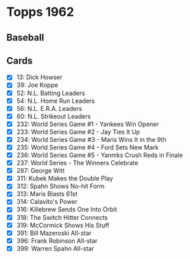 # Topps 1962 
## Baseball

## Cards

- [x] 13: Dick Howser<br>
- [x] 39: Joe Koppe<br>
- [x] 52: N.L. Batting Leaders<br>
- [x] 54: N.L. Home Run Leaders<br>
- [x] 56: N.L. E.R.A. Leaders<br>
- [x] 60: N.L. Strikeout Leaders<br>
- [x] 232: World Series Game #1 - Yankees Win Opener<br>
- [x] 233: World Series Game #2 - Jay Ties It Up<br>
- [x] 234: World Series Game #3 - Maris Wins It in the 9th<br>
- [x] 235: World Series Game #4 - Ford Sets New Mark<br>
- [x] 236: World Series Game #5 - Yanmks Crush Reds in Finale<br>
- [x] 237: World Series - The Winners Celebrate<br>
- [x] 287: George Witt<br>
- [x] 311: Kubek Makes the Double Play<br>
- [x] 312: Spahn Shows No-hit Form<br>
- [x] 313: Maris Blasts 61st<br>
- [x] 314: Calavito's Power<br>
- [x] 316: Killebrew Sends One Into Orbit<br>
- [x] 318: The Switch Hitter Connects<br>
- [x] 319: McCormick Shows His Stuff<br>
- [x] 391: Bill Mazeroski All-star<br>
- [x] 396: Frank Robinson All-star<br>
- [x] 399: Warren Spahn All-star<br>
